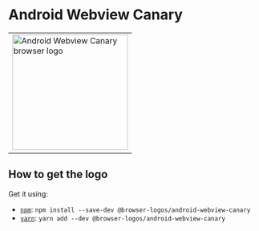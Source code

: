 Android Webview Canary
======================

<!-- markdownlint-disable line-length no-inline-html -->
<table>
    <tr height=240>
        <td>
            <a href="https://github.com/alrra/browser-logos/tree/9f0bff5f7070af5a62a70bcc61b9ea84e2d67bf4/src/android-webview-canary">
                <img width=230 src="https://raw.githubusercontent.com/alrra/browser-logos/9f0bff5f7070af5a62a70bcc61b9ea84e2d67bf4/src/android-webview-canary/android-webview-canary_512x512.png" alt="Android Webview Canary browser logo">
            </a>
        </td>
    </tr>
</table>
<!-- markdownlint-enable line-length no-inline-html -->

How to get the logo
-------------------

Get it using:

* [`npm`][npm]: `npm install --save-dev @browser-logos/android-webview-canary`
* [`yarn`][yarn]: `yarn add --dev @browser-logos/android-webview-canary`

<!-- Link labels: -->

[npm]: https://www.npmjs.com/
[yarn]: https://yarnpkg.com/
